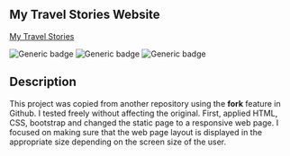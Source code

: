 ## My Travel Stories Website
[My Travel Stories](http://jwd-activity.github.io/mytravelstories/)

![Generic badge](https://img.shields.io/badge/HTML-blue.svg)
![Generic badge](https://img.shields.io/badge/CSS-brightgreen.svg) 
![Generic badge](https://img.shields.io/badge/Bootstrap-blueviolet.svg)

## Description
This project was copied from another repository using the **fork** feature in Github. I tested freely without affecting the original. First, applied HTML, CSS, bootstrap and changed the static page to a responsive web page. I focused on making sure that the web page layout is displayed in the appropriate size depending on the screen size of the user.
